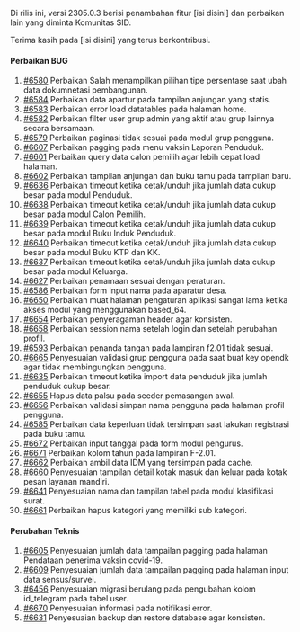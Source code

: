 Di rilis ini, versi 2305.0.3 berisi penambahan fitur [isi disini] dan perbaikan lain yang diminta Komunitas SID.

Terima kasih pada [isi disini] yang terus berkontribusi.

#### Perbaikan BUG

1. [#6580](https://github.com/OpenSID/OpenSID/issues/6580) Perbaikan Salah menampilkan pilihan tipe persentase saat ubah data dokumnetasi pembangunan.
2. [#6584](https://github.com/OpenSID/OpenSID/issues/6584) Perbaikan data apartur pada tampilan anjungan yang statis.
3. [#6583](https://github.com/OpenSID/OpenSID/issues/6583) Perbaikan error load datatables pada halaman home.
4. [#6582](https://github.com/OpenSID/OpenSID/issues/6582) Perbaikan filter user grup admin yang aktif atau grup lainnya secara bersamaan.
5. [#6579](https://github.com/OpenSID/OpenSID/issues/6579) Perbaikan paginasi tidak sesuai pada modul grup pengguna.
6. [#6607](https://github.com/OpenSID/OpenSID/issues/6607) Perbaikan pagging pada menu vaksin Laporan Penduduk.
7. [#6601](https://github.com/OpenSID/OpenSID/issues/6601) Perbaikan query data calon pemilih agar lebih cepat load halaman.
8. [#6602](https://github.com/OpenSID/OpenSID/issues/6602) Perbaikan tampilan anjungan dan buku tamu pada tampilan baru.
9. [#6636](https://github.com/OpenSID/OpenSID/issues/6636) Perbaikan timeout ketika cetak/unduh jika jumlah data cukup besar pada modul Penduduk.
10. [#6638](https://github.com/OpenSID/OpenSID/issues/6638) Perbaikan timeout ketika cetak/unduh jika jumlah data cukup besar pada modul Calon Pemilih.
11. [#6639](https://github.com/OpenSID/OpenSID/issues/6639) Perbaikan timeout ketika cetak/unduh jika jumlah data cukup besar pada modul Buku Induk Penduduk.
12. [#6640](https://github.com/OpenSID/OpenSID/issues/6640) Perbaikan timeout ketika cetak/unduh jika jumlah data cukup besar pada modul Buku KTP dan KK.
13. [#6637](https://github.com/OpenSID/OpenSID/issues/6637) Perbaikan timeout ketika cetak/unduh jika jumlah data cukup besar pada modul Keluarga.
14. [#6627](https://github.com/OpenSID/OpenSID/issues/6627) Perbaikan penamaan sesuai dengan peraturan.
15. [#6586](https://github.com/OpenSID/OpenSID/issues/6586) Perbaikan form input nama pada aparatur desa.
16. [#6650](https://github.com/OpenSID/OpenSID/issues/6650) Perbaikan muat halaman pengaturan aplikasi sangat lama ketika akses modul yang menggunakan based_64.
17. [#6654](https://github.com/OpenSID/OpenSID/issues/6654) Perbaikan penyeragaman header agar konsisten.
18. [#6658](https://github.com/OpenSID/OpenSID/issues/6658) Perbaikan session nama setelah login dan setelah perubahan profil.
19. [#6593](https://github.com/OpenSID/OpenSID/issues/6593) Perbaikan penanda tangan pada lampiran f2.01 tidak sesuai.
20. [#6665](https://github.com/OpenSID/OpenSID/issues/6665) Penyesuaian validasi grup pengguna pada saat buat key opendk agar tidak membingungkan pengguna.
21. [#6635](https://github.com/OpenSID/OpenSID/issues/6635) Perbaikan timeout ketika import data penduduk jika jumlah penduduk cukup besar.
22. [#6655](https://github.com/OpenSID/OpenSID/issues/6655) Hapus data palsu pada seeder pemasangan awal.
23. [#6656](https://github.com/OpenSID/OpenSID/issues/6656) Perbaikan validasi simpan nama pengguna pada halaman profil pengguna.
24. [#6585](https://github.com/OpenSID/OpenSID/issues/6585) Perbaikan data keperluan tidak tersimpan saat lakukan registrasi pada buku tamu.
25. [#6672](https://github.com/OpenSID/OpenSID/issues/6672) Perbaikan input tanggal pada form modul pengurus.
26. [#6671](https://github.com/OpenSID/OpenSID/issues/6671) Perbaikan kolom tahun pada lampiran F-2.01.
27. [#6662](https://github.com/OpenSID/OpenSID/issues/6662) Perbaikan ambil data IDM yang tersimpan pada cache.
28. [#6660](https://github.com/OpenSID/OpenSID/issues/6660) Penyesuaian tampilan detail kotak masuk dan keluar pada kotak pesan layanan mandiri.
29. [#6641](https://github.com/OpenSID/OpenSID/issues/6641) Penyesuaian nama dan tampilan tabel pada modul klasifikasi surat.
30. [#6661](https://github.com/OpenSID/OpenSID/issues/6661) Perbaikan hapus kategori yang memiliki sub kategori.

#### Perubahan Teknis

1. [#6605](https://github.com/OpenSID/OpenSID/issues/6605) Penyesuaian jumlah data tampailan pagging pada halaman Pendataan penerima vaksin covid-19.
2. [#6609](https://github.com/OpenSID/OpenSID/issues/6609) Penyesuaian jumlah data tampailan pagging pada halaman input data sensus/survei.
3. [#6456](https://github.com/OpenSID/OpenSID/issues/6456) Penyesuaian migrasi berulang pada pengubahan kolom id_telegram pada tabel user.
4. [#6670](https://github.com/OpenSID/OpenSID/issues/6670) Penyesuaian informasi pada notifikasi error.
5. [#6631](https://github.com/OpenSID/OpenSID/issues/6631) Penyesuaian backup dan restore database agar konsisten.
